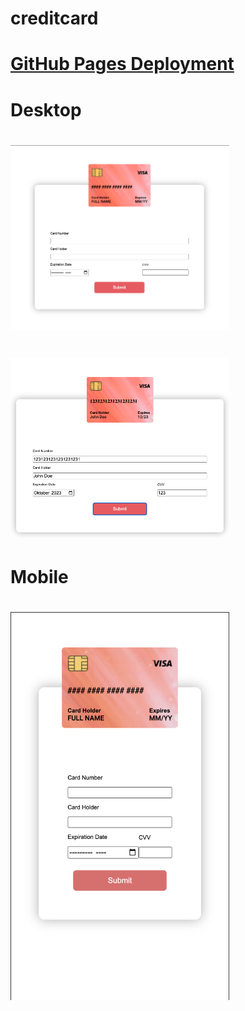 # creditcard

# [GitHub Pages Deployment](https://mariariosnavarro.github.io/creditcard/)

# Desktop

# <div><img src="./assets/img/readme1.png" width="350px"></div>

# <div><img src="./assets/img/readme3.png" width="350px"></div>

# Mobile

# <div><img src="./assets/img/readme2.png" width="350px"></div>

